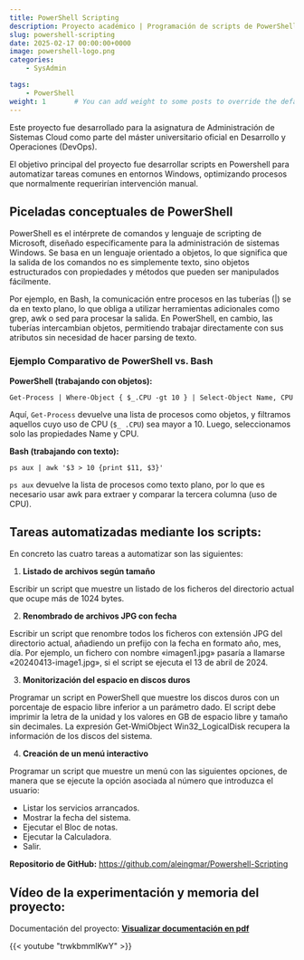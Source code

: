 ```yaml
---
title: PowerShell Scripting 
description: Proyecto académico | Programación de scripts de PowerShell para la automatización de tareas en entornos Windows
slug: powershell-scripting
date: 2025-02-17 00:00:00+0000
image: powershell-logo.png
categories:
    - SysAdmin

tags:
    - PowerShell
weight: 1       # You can add weight to some posts to override the default sorting (date descending)
---
```


Este proyecto fue desarrollado para la asignatura de Administración de Sistemas Cloud como parte del máster universitario oficial en Desarrollo y Operaciones (DevOps).

El objetivo principal del proyecto fue desarrollar scripts en Powershell para automatizar tareas comunes en entornos Windows, optimizando procesos que normalmente requerirían intervención manual.
## Piceladas conceptuales de PowerShell
PowerShell es el intérprete de comandos y lenguaje de scripting de Microsoft, diseñado específicamente para la administración de sistemas Windows. Se basa en un lenguaje orientado a objetos, lo que significa que la salida de los comandos no es simplemente texto, sino objetos estructurados con propiedades y métodos que pueden ser manipulados fácilmente.

Por ejemplo, en Bash, la comunicación entre procesos en las tuberías (|) se da en texto plano, lo que obliga a utilizar herramientas adicionales como grep, awk o sed para procesar la salida. En PowerShell, en cambio, las tuberías intercambian objetos, permitiendo trabajar directamente con sus atributos sin necesidad de hacer parsing de texto.

### Ejemplo Comparativo de PowerShell vs. Bash
**PowerShell (trabajando con objetos):**


`Get-Process | Where-Object { $_.CPU -gt 10 } | Select-Object Name, CPU`

Aquí, `Get-Process` devuelve una lista de procesos como objetos, y filtramos aquellos cuyo uso de CPU (`$_ .CPU`) sea mayor a 10. Luego, seleccionamos solo las propiedades Name y CPU.

**Bash (trabajando con texto):**

`ps aux | awk '$3 > 10 {print $11, $3}'`

`ps aux` devuelve la lista de procesos como texto plano, por lo que es necesario usar awk para extraer y comparar la tercera columna (uso de CPU).

## Tareas automatizadas mediante los scripts:
En concreto las cuatro tareas a automatizar son las siguientes:

1. **Listado de archivos según tamaño** 

Escribir un script que muestre un listado de los ficheros del directorio actual que ocupe más de 1024 bytes.

2. **Renombrado de archivos JPG con fecha** 

Escribir un script que renombre todos los ficheros con extensión JPG del directorio actual, añadiendo un prefijo con la fecha en formato año, mes, día. Por ejemplo, un fichero con nombre «imagen1.jpg» pasaría a llamarse «20240413-image1.jpg», si el script se ejecuta el 13 de abril de 2024.

3. **Monitorización del espacio en discos duros** 

Programar un script en PowerShell que muestre los discos duros con un porcentaje de espacio libre inferior a un parámetro dado. El script debe imprimir la letra de la unidad y los valores en GB de espacio libre y tamaño sin decimales. La expresión Get-WmiObject Win32_LogicalDisk recupera la información de los discos del sistema.

4. **Creación de un menú interactivo**

Programar un script que muestre un menú con las siguientes opciones, de manera que se ejecute la opción asociada al número que introduzca el usuario:
- Listar los servicios arrancados.
- Mostrar la fecha del sistema.
- Ejecutar el Bloc de notas.
- Ejecutar la Calculadora.
- Salir.



**Repositorio de GitHub:** 
https://github.com/aleingmar/Powershell-Scripting


## Vídeo de la experimentación y memoria del proyecto:
Documentación del proyecto: [**Visualizar documentación en pdf**](/post/powershell-scripting/PowershellScripting.pdf)

{{< youtube "trwkbmmlKwY" >}}

